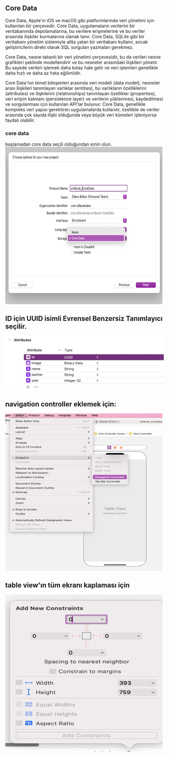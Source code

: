 ## Core Data

Core Data, Apple'ın iOS ve macOS gibi platformlarında veri yönetimi için kullanılan bir çerçevedir. Core Data, uygulamaların verilerini bir veritabanında depolamalarına, bu verilere erişmelerine ve bu veriler arasında ilişkiler kurmalarına olanak tanır. Core Data, SQLite gibi bir veritabanı yönetim sistemiyle altta yatan bir veritabanı kullanır, ancak geliştiricilerin direkt olarak SQL sorguları yazmaları gerekmez.

Core Data, nesne tabanlı bir veri yönetimi çerçevesidir, bu da verileri nesne grafikleri şeklinde modellendirir ve bu nesneler arasındaki ilişkileri yönetir. Bu sayede verileri işlemek daha kolay hale gelir ve veri işlemleri genellikle daha hızlı ve daha az hata eğilimlidir.

Core Data'nın temel bileşenleri arasında veri modeli (data model), nesneler arası ilişkileri tanımlayan varlıklar (entities), bu varlıkların özelliklerini (attributes) ve ilişkilerini (relationships) tanımlayan özellikler (properties), veri erişim katmanı (persistence layer) ve verilerin yüklenmesi, kaydedilmesi ve sorgulanması için kullanılan API'lar bulunur. Core Data, genellikle kompleks veri yapısı gerektiren uygulamalarda kullanılır, özellikle de veriler arasında çok sayıda ilişki olduğunda veya büyük veri kümeleri işleniyorsa faydalı olabilir.

<h3> core data </h3>
başlamadan core data seçili olduğundan emin olun.
<img src="https://github.com/dilarabukerr/artBook_CoreData/blob/main/coredata.png" alt="coredata" width="500" height="500"> 

## ID için UUID isimli Evrensel Benzersiz Tanımlayıcı seçilir.
<img src="https://github.com/dilarabukerr/artBook_CoreData/blob/main/ID.png">  

## navigation controller eklemek için:
<img src="https://github.com/dilarabukerr/artBook_CoreData/blob/main/navigationcontroller.png" alt="coredata" width="500" height="500">

## table view'ın tüm ekranı kaplaması için
<img src="https://github.com/dilarabukerr/artBook_CoreData/blob/main/tableview.png" alt="coredata" width="500" height="500">
